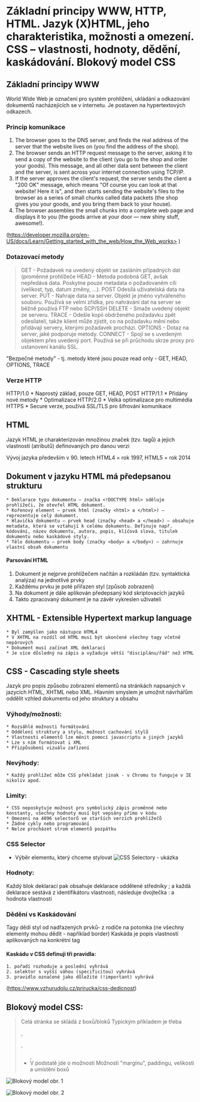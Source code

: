 # Základní principy WWW, HTTP, HTML. Jazyk (X)HTML, jeho charakteristika, možnosti a omezení. CSS – vlastnosti, hodnoty, dědění, kaskádování. Blokový model CSS

## Základní principy WWW
World Wide Web je označení pro systém prohlížení, ukládání a odkazování dokumentů nacházejících se v internetu. Je postaven na hypertextových odkazech. 

### Princip komunikace
1. The browser goes to the DNS server, and finds the real address of the server that the website lives on (you find the address of the shop).
2. The browser sends an HTTP request message to the server, asking it to send a copy of the website to the client (you go to the shop and order your goods). This message, and all other data sent between the client and the server, is sent across your internet connection using TCP/IP.
3. If the server approves the client's request, the server sends the client a "200 OK" message, which means "Of course you can look at that website! Here it is", and then starts sending the website's files to the browser as a series of small chunks called data packets (the shop gives you your goods, and you bring them back to your house).
4. The browser assembles the small chunks into a complete web page and displays it to you (the goods arrive at your door — new shiny stuff, awesome!).

(https://developer.mozilla.org/en-US/docs/Learn/Getting_started_with_the_web/How_the_Web_works> )

### Dotazovací metody
> GET - Požadavek na uvedený objekt se zasláním případných dat (proměnné prohlížeče
> HEAD - Metoda podobná GET, avšak nepředává data. Poskytne pouze metadata o požadovaném cíli (velikost, typ, datum změny, …).
> POST Odesílá uživatelská data na server.
> PUT - Nahraje data na server. Objekt je jméno vytvářeného souboru. Používá se velmi zřídka, pro nahrávání dat na server se běžně používá FTP nebo SCP/SSH
> DELETE - Smaže uvedený objekt ze serveru.
>TRACE - Odešle kopii obdrženého požadavku zpět odesílateli, takže klient může zjistit, co na požadavku mění nebo přidávají servery, kterými požadavek prochází.
> OPTIONS - Dotaz na server, jaké podporuje metody.
> CONNECT - Spojí se s uvedeným objektem přes uvedený port. Používá se při průchodu skrze proxy pro ustanovení kanálu SSL.

"Bezpečné metody" - tj. metody které jsou pouze read only - GET, HEAD, OPTIONS, TRACE

### Verze HTTP
HTTP/1.0
	* Naprostý základ, pouze GET, HEAD, POST
HTTP/1.1
	* Přidány nové metody 
	* Optimalizace
HTTP/2.0
	* Velká optimalizace pro multimédia
HTTPS
	* Secure verze, používá SSL/TLS pro šifrování komunikace

## HTML
Jazyk HTML je charakterizován množinou značek (tzv. tagů) a jejich vlastností (atributů) definovaných pro danou verzi

Vývoj jazyka především v 90. letech
HTML4 = rok 1997, HTML5 = rok 2014

## Dokument v jazyku HTML má předepsanou strukturu
	* Deklarace typu dokumentu – značka <!DOCTYPE html> sděluje prohlížeči, že otevřel HTML dokument.
	* Kořenový element – prvek html (značky <html> a </html>) – reprezentuje celý dokument.
	* Hlavička dokumentu – prvek head (značky <head> a </head>) – obsahuje metadata, která se vztahují k celému dokumentu. Definuje např. kódování, název dokumentu, autora, popis, klíčová slova, titulek dokumentu nebo kaskádové styly.
	* Tělo dokumentu – prvek body (značky <body> a </body>) – zahrnuje vlastní obsah dokumentu

#### Parsování HTML
1. Dokument je nejprve prohlížečem načítán a rozkládán (tzv. syntaktická analýza) na jednotlivé prvky
2. Každému prvku je poté přiřazen styl (způsob zobrazení)
3. Na dokument je dále aplikován předepsaný kód skriptovacích jazyků
4. Takto zpracovaný dokument je na závěr vykreslen uživateli

## XHTML - Extensible Hypertext markup language
	* Byl zamýšlen jako nástupce HTML4
	* V XHTML na rozdíl od HTML musí být ukončené všechny tagy včetně nepárových
	* Dokument musí začínat XML deklarací
	* Je více důsledný na zápis a vyžaduje větší "disciplánu/řád" než HTML
  
 ## CSS - Cascading style sheets
Jazyk pro popis způsobu zobrazení elementů na stránkách napsaných v jazycích HTML, XHTML nebo XML. Hlavním smyslem je umožnit návrhářům oddělit vzhled dokumentu od jeho struktury a obsahu

### Výhody/možnosti:
	* Rozsáhlé možnosti formátování
	* Oddělení struktury a stylu, možnost cachování stylů
	* Vlastnosti elementů lze měnit pomocí javascriptu a jiných jazyků
	* Lze s ním formátovat i XML
	* Přizpůsobení vizuálu zařízení

### Nevýhody:
	* Každý prohlížeč může CSS překládat jinak - v Chromu to funguje v IE nikoliv apod.

### Limity:
	* CSS neposkytuje možnost pro symbolický zápis proměnné nebo konstanty, všechny hodnoty musí být vepsány přímo v kódu
	* Omezení na 4096 selectorů ve starších verzích prohlížečů
	* Žádné cykly nebo programování
	* Nelze procházet strom elementů pozpátku
  
### CSS Selector
  * Výběr elementu, který chceme stylovat
  ![CSS Selectory - ukázka](https://github.com/HoundMarty/SZZ_2020-21/blob/master/Po%C4%8D%C3%ADta%C4%8Dov%C3%A9%20s%C3%ADt%C4%9B%20a%20Internet/imgs/CSS_Selectors.png)
 
### Hodnoty:
Každý blok deklarací pak obsahuje deklarace oddělené středníky ; a každá deklarace sestává z identifikátoru vlastnosti, následuje dvojtečka : a hodnota vlastnosti

### Dědění vs Kaskádování
Tagy dědí styl od nadřazených prvků- z rodiče na potomka (ne všechny elementy mohou dědit - například border)
Kaskáda je popis vlastností aplikovaných na konkrétní tag

#### Kaskádu v CSS definují tři pravidla:
	1. pořadí rozhoduje a poslední vyhrává
	2. selektor s vyšší váhou (specificitou) vyhrává
	3. pravidlo označené jako důležité (!important) vyhrává
  
  (https://www.vzhurudolu.cz/prirucka/css-dedicnost)

## Blokový model CSS:
> Celá stránka se skládá z boxů/bloků
> Typickým příkladem je třeba <div>, <p>, <ul>, <li>
> V podstatě jde o možnosti Možnosti "marginu", paddingu, velikosti a umístění boxů

![Blokový model obr. 1](https://github.com/HoundMarty/SZZ_2020-21/blob/master/Po%C4%8D%C3%ADta%C4%8Dov%C3%A9%20s%C3%ADt%C4%9B%20a%20Internet/imgs/Blokovy_model_css.png)

![Blokový model obr. 2](https://github.com/HoundMarty/SZZ_2020-21/blob/master/Po%C4%8D%C3%ADta%C4%8Dov%C3%A9%20s%C3%ADt%C4%9B%20a%20Internet/imgs/Blokovy_model_2_css.png)






